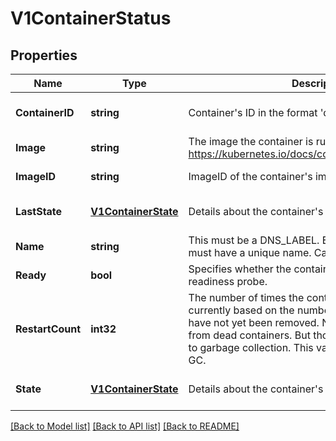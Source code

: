 # V1ContainerStatus

## Properties
Name | Type | Description | Notes
------------ | ------------- | ------------- | -------------
**ContainerID** | **string** | Container&#39;s ID in the format &#39;docker://&lt;container_id&gt;&#39;. | [optional] [default to null]
**Image** | **string** | The image the container is running. More info: https://kubernetes.io/docs/concepts/containers/images | [default to null]
**ImageID** | **string** | ImageID of the container&#39;s image. | [default to null]
**LastState** | [**V1ContainerState**](v1.ContainerState.md) | Details about the container&#39;s last termination condition. | [optional] [default to null]
**Name** | **string** | This must be a DNS_LABEL. Each container in a pod must have a unique name. Cannot be updated. | [default to null]
**Ready** | **bool** | Specifies whether the container has passed its readiness probe. | [default to null]
**RestartCount** | **int32** | The number of times the container has been restarted, currently based on the number of dead containers that have not yet been removed. Note that this is calculated from dead containers. But those containers are subject to garbage collection. This value will get capped at 5 by GC. | [default to null]
**State** | [**V1ContainerState**](v1.ContainerState.md) | Details about the container&#39;s current condition. | [optional] [default to null]

[[Back to Model list]](../README.md#documentation-for-models) [[Back to API list]](../README.md#documentation-for-api-endpoints) [[Back to README]](../README.md)


